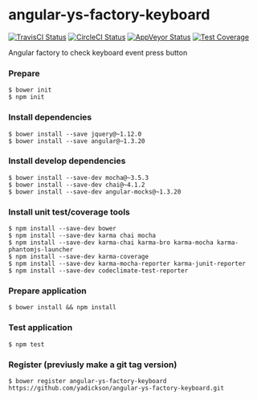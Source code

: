 # angular-ys-factory-keyboard

[![TravisCI Status][travis-image]][travis-url]
[![CircleCI Status][circle-image]][circle-url]
[![AppVeyor Status][appveyor-image]][appveyor-url]
[![Test Coverage][codeclimate-image]][codeclimate-url]

Angular factory to check keyboard event press button

### Prepare

```
$ bower init
$ npm init
```

### Install dependencies

```
$ bower install --save jquery@~1.12.0
$ bower install --save angular@~1.3.20
```

### Install develop dependencies

```
$ bower install --save-dev mocha@~3.5.3
$ bower install --save-dev chai@~4.1.2
$ bower install --save-dev angular-mocks@~1.3.20
```

### Install unit test/coverage tools

```
$ npm install --save-dev bower
$ npm install --save-dev karma chai mocha
$ npm install --save-dev karma-chai karma-bro karma-mocha karma-phantomjs-launcher
$ npm install --save-dev karma-coverage
$ npm install --save-dev karma-mocha-reporter karma-junit-reporter
$ npm install --save-dev codeclimate-test-reporter
```

### Prepare application

```
$ bower install && npm install
```

### Test application

```
$ npm test
```

### Register (previusly make a git tag version)

```
$ bower register angular-ys-factory-keyboard https://github.com/yadickson/angular-ys-factory-keyboard.git
```

[travis-image]: https://img.shields.io/travis/yadickson/angular-ys-factory-keyboard.svg?label=travisci
[travis-url]: https://travis-ci.org/yadickson/angular-ys-factory-keyboard

[circle-image]: https://circleci.com/gh/yadickson/angular-ys-factory-keyboard.svg?style=shield&circle-token=:circle-token
[circle-url]: https://circleci.com/gh/yadickson/angular-ys-factory-keyboard

[appveyor-image]: https://img.shields.io/appveyor/ci/yadickson/angular-ys-factory-keyboard.svg?label=appveyor
[appveyor-url]: https://ci.appveyor.com/project/yadickson/angular-ys-factory-keyboard

[codeclimate-image]: https://codeclimate.com/github/yadickson/angular-ys-factory-keyboard/badges/coverage.svg
[codeclimate-url]: https://codeclimate.com/github/yadickson/angular-ys-factory-keyboard

